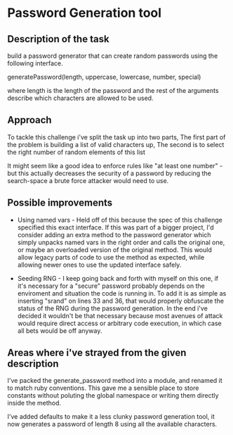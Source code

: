 # Password Generation tool

## Description of the task
build a password generator that can create random passwords using the following interface.

generatePassword(length, uppercase, lowercase, number, special)

where length is the length of the password and the rest of the arguments describe which characters are allowed to be used.

## Approach

To tackle this challenge i've split the task up into two parts, The first part of the problem is building a list of valid characters up, The second is to select the right number of random elements of this list

It might seem like a good idea to enforce rules like "at least one number" - but this actually decreases the security of a password by reducing the search-space a brute force attacker would need to use.

## Possible improvements

* Using named vars - Held off of this because the spec of this challenge specified this exact interface. If this was part of a bigger project, I'd consider adding an extra method to the password generator which simply unpacks named vars in the right order and calls the original one, or maybe an overloaded version of the original method. This would allow legacy parts of code to use the method as expected, while allowing newer ones to use the updated interface safely.

* Seeding RNG - I keep going back and forth with myself on this one, if it's necessary for a "secure" password probably depends on the enviroment and situation the code is running in. To add it is as simple as inserting "srand" on lines 33 and 36, that would properly obfuscate the status of the RNG during the password generation. In the end i've decided it wouldn't be that necessary because most avenues of attack would require direct access or arbitrary code execution, in which case all bets would be off anyway.

## Areas where i've strayed from the given description

I've packed the generate_password method into a module, and renamed it to match ruby conventions. This gave me a sensible place to store constants without poluting the global namespace or writing them directly inside the method.

I've added defaults to make it a less clunky password generation tool, it now generates a password of length 8 using all the available characters.
